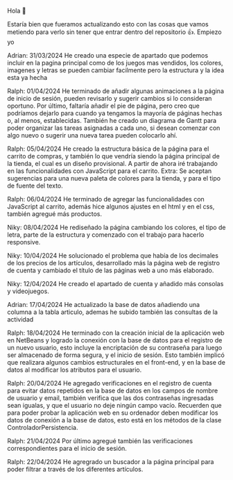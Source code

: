 Hola 👋​

Estaría bien que fueramos actualizando esto con las cosas que vamos metiendo para verlo sin tener que entrar dentro del repositorio 👍. Empiezo yo

Adrian: 31/03/2024
He creado una especie de apartado que podemos incluir en la pagina principal como de los juegos mas vendidos, los colores, imagenes y letras se pueden cambiar facilmente pero la estructura y la idea esta ya hecha

Ralph: 01/04/2024
He terminado de añadir algunas animaciones a la página de inicio de sesión, pueden revisarlo y sugerir cambios si lo consideran oportuno. Por último, faltaría añadir el pie de página, pero creo que podríamos dejarlo para cuando ya tengamos la mayoría de páginas hechas o, al menos, establecidas.
También he creado un diagrama de Gantt para poder organizar las tareas asignadas a cada uno, si desean comenzar con algo nuevo o sugerir una nueva tarea pueden colocarlo ahí.

Ralph: 05/04/2024
He creado la estructura básica de la página para el carrito de compras, y también lo que vendría siendo la página principal de la tienda, el cual es un diseño provisional.
A partir de ahora iré trabajando en las funcionalidades con JavaScript para el carrito.
Extra: Se aceptan sugerencias para una nueva paleta de colores para la tienda, y para el tipo de fuente del texto.

Ralph: 06/04/2024
He terminado de agregar las funcionalidades con JavaScript al carrito, además hice algunos ajustes en el html y en el css, también agregué más productos.

Niky: 08/04/2024
He rediseñado la página cambiando los colores, el tipo de letra, parte de la estructura y comenzado con el trabajo para hacerlo responsive. 

Niky: 10/04/2024
He solucionado el problema que había de los decimales de los precios de los artículos, desarrollado más la página web de registro de cuenta y cambiado el título de las páginas web a uno más elaborado.

Niky: 12/04/2024
He creado el apartado de cuenta y añadido más consolas y videojuegos.

Adrian: 17/04/2024
He actualizado la base de datos añadiendo una columna a la tabla articulo, ademas he subido también las consultas de la actividad

Ralph: 18/04/2024
He terminado con la creación inicial de la aplicación web en NetBeans y logrado la conexión con la base de datos para el registro de un nuevo usuario, esto incluye la encriptación de su contraseña para luego ser almacenado de forma segura, y el inicio de sesión. Esto también implicó que realizara algunos cambios estructurales en el front-end, y en la base de datos al modificar los atributos para el usuario.

Ralph: 20/04/2024
He agregado verificaciones en el registro de cuenta para evitar datos repetidos en la base de datos en los campos de nombre de usuario y email, también verifica que las dos contraseñas ingresadas sean igualas, y que el usuario no deje ningún campo vacío. Recuerden que para poder probar la aplicación web en su ordenador deben modificar los datos de conexión a la base de datos, esto está en los métodos de la clase ControladorPersistencia.

Ralph: 21/04/2024
Por último agregué también las verificaciones correspondientes para el inicio de sesión.

Ralph: 22/04/2024
He agregrado un buscador a la página principal para poder filtrar a través de los diferentes artículos.
